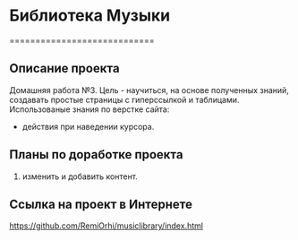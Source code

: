 # **Библиотека Музыки**
============================
## **Описание проекта**
Домашняя работа №3.
Цель - научиться, на основе полученных знаний, создавать простые страницы с гиперссылкой и таблицами.
Использованые знания по верстке сайта:
* действия при наведении курсора.

## **Планы по доработке проекта**
1. изменить и добавить контент.

## **Ссылка на проект в Интернете**
https://github.com/RemiOrhi/musiclibrary/index.html
